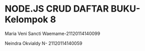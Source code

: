 # NODE.JS CRUD DAFTAR BUKU-Kelompok 8

Maria Veni Sancti Waemame-21120114140099

Neindra Okvialdy N- 21120114140059
